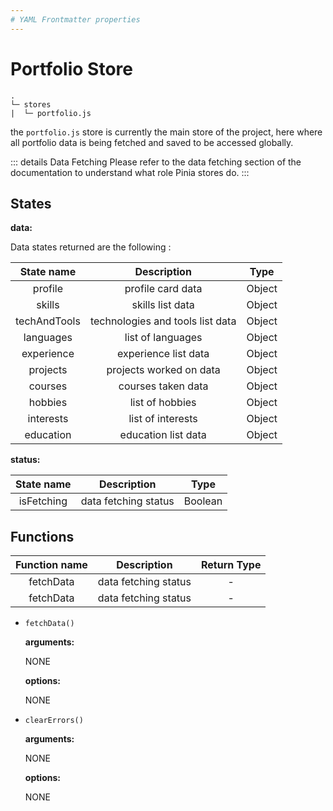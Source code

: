 ```yaml
---
# YAML Frontmatter properties
---
```


# Portfolio Store

```
.
└─ stores
|  └─ portfolio.js
```

the `portfolio.js` store is currently the main store of the project, here where all portfolio data is being fetched and saved to be accessed globally.

::: details Data Fetching
Please refer to the data fetching section of the documentation to understand what role Pinia stores do.
:::

## States

**data:**

Data states returned are the following :

|  State name  |           Description            |  Type  |
| :----------: | :------------------------------: | :----: |
|   profile    |        profile card data         | Object |
|    skills    |         skills list data         | Object |
| techAndTools | technologies and tools list data | Object |
|  languages   |        list of languages         | Object |
|  experience  |       experience list data       | Object |
|   projects   |     projects worked on data      | Object |
|   courses    |        courses taken data        | Object |
|   hobbies    |         list of hobbies          | Object |
|  interests   |        list of interests         | Object |
|  education   |       education list data        | Object |

**status:**

| State name |     Description      |  Type   |
| :--------: | :------------------: | :-----: |
| isFetching | data fetching status | Boolean |

## Functions

| Function name |     Description      | Return Type |
| :-----------: | :------------------: | :---------: |
|   fetchData   | data fetching status |      -      |
|   fetchData   | data fetching status |      -      |

- `fetchData()`

  **arguments:**

  NONE

  **options:**

  NONE

- `clearErrors()`

  **arguments:**

  NONE

  **options:**

  NONE

